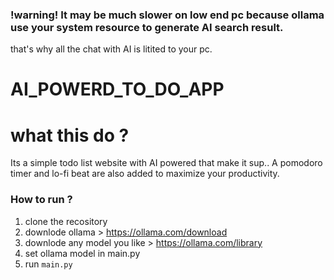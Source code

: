 ### !warning! It may be much slower on low end pc because ollama use your system resource to generate AI search result.
that's why all the chat with AI is litited to your pc.
# AI_POWERD_TO_DO_APP
# what this do ?
Its a simple todo list website with AI powered that make it sup..
A pomodoro timer and lo-fi beat are also added to maximize  your productivity.

### How to run ?
1. clone the recository 
2. downlode ollama > https://ollama.com/download
3. downlode any model you like > https://ollama.com/library
4. set ollama model in main.py
5. run `main.py`
